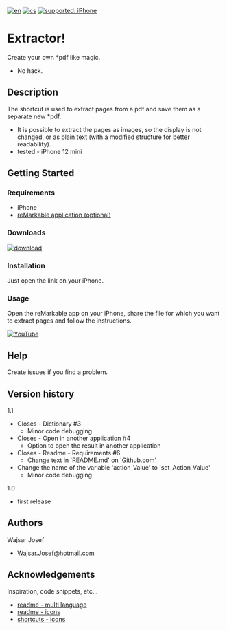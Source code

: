 [![en](https://img.shields.io/badge/lang-en-red.svg)](https://github.com/PepikVaio/remarkable_Extractor)
[![cs](https://img.shields.io/badge/lang-cs-springgreen.svg)](https://github.com/PepikVaio/remarkable_Extractor/blob/main/.language_cs/README_cs.md)
[![supported: iPhone](https://img.shields.io/badge/iPhone-supported-blueviolet)](https://www.apple.com/cz/iphone/)



# Extractor!
Create your own *pdf like magic.
* No hack.

## Description
The shortcut is used to extract pages from a pdf and save them as a separate new *pdf.
* It is possible to extract the pages as images, so the display is not changed, or as plain text (with a modified structure for better readability).
* tested - iPhone 12 mini

## Getting Started

### Requirements
* iPhone
* [reMarkable application (optional)](https://apps.apple.com/cz/app/remarkable-mobile/id1274957816?l=cs)


### Downloads
[![download](https://img.shields.io/badge/download-latest_release-slategray)](https://www.icloud.com/shortcuts/89665ef3d3f2480ea3ab30a9ce4d78d4)


### Installation
Just open the link on your iPhone.

### Usage
Open the reMarkable app on your iPhone, share the file for which you want to extract pages and follow the instructions.

[![YouTube](https://img.shields.io/badge/video-YouTube-red)](https://youtu.be/DR70zW_UP2w)

## Help
Create issues if you find a problem.

## Version history
1.1
* Closes - Dictionary #3
  * Minor code debugging
* Closes - Open in another application #4
  * Option to open the result in another application
* Closes - Readme - Requirements #6
  * Change text in 'README.md' on 'Github.com'
* Change the name of the variable 'action_Value' to 'set_Action_Value'
  * Minor code debugging

1.0
* first release


## Authors
Wajsar Josef
* Wajsar.Josef@hotmail.com

## Acknowledgements
Inspiration, code snippets, etc...
* [readme - multi language](https://github.com/jonatasemidio/multilanguage-readme-pattern)
* [readme - icons](https://shields.io/)
* [shortcuts - icons](https://base64.guru/converter/encode/image)
